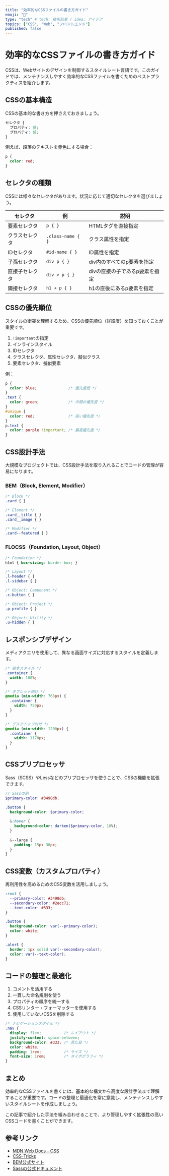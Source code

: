 ```yaml
---
title: "効率的なCSSファイルの書き方ガイド"
emoji: "🎨"
type: "tech" # tech: 技術記事 / idea: アイデア
topics: ["CSS", "Web", "フロントエンド"]
published: false
---
```


# 効率的なCSSファイルの書き方ガイド

CSSは、Webサイトのデザインを制御するスタイルシート言語です。このガイドでは、メンテナンスしやすく効率的なCSSファイルを書くためのベストプラクティスを紹介します。

## CSSの基本構造

CSSの基本的な書き方を押さえておきましょう。

```css
セレクタ {
  プロパティ: 値;
  プロパティ: 値;
}
```

例えば、段落のテキストを赤色にする場合：

```css
p {
  color: red;
}
```

## セレクタの種類

CSSには様々なセレクタがあります。状況に応じて適切なセレクタを選びましょう。

| セレクタ | 例 | 説明 |
| ---- | ---- | ---- |
| 要素セレクタ | `p { }` | HTMLタグを直接指定 |
| クラスセレクタ | `.class-name { }` | クラス属性を指定 |
| IDセレクタ | `#id-name { }` | ID属性を指定 |
| 子孫セレクタ | `div p { }` | div内のすべてのp要素を指定 |
| 直接子セレクタ | `div > p { }` | divの直接の子であるp要素を指定 |
| 隣接セレクタ | `h1 + p { }` | h1の直後にあるp要素を指定 |

## CSSの優先順位

スタイルの衝突を理解するため、CSSの優先順位（詳細度）を知っておくことが重要です。

1. `!important`の指定
2. インラインスタイル
3. IDセレクタ
4. クラスセレクタ、属性セレクタ、擬似クラス
5. 要素セレクタ、擬似要素

例：

```css
p {
  color: blue;              /* 優先度低 */
}
.text {
  color: green;             /* 中間の優先度 */
}
#unique {
  color: red;               /* 高い優先度 */
}
p.text {
  color: purple !important; /* 最高優先度 */
}
```

## CSS設計手法

大規模なプロジェクトでは、CSS設計手法を取り入れることでコードの管理が容易になります。

### BEM（Block, Element, Modifier）

```css
/* Block */
.card { }

/* Element */
.card__title { }
.card__image { }

/* Modifier */
.card--featured { }
```

### FLOCSS（Foundation, Layout, Object）

```css
/* Foundation */
html { box-sizing: border-box; }

/* Layout */
.l-header { }
.l-sidebar { }

/* Object: Component */
.c-button { }

/* Object: Project */
.p-profile { }

/* Object: Utility */
.u-hidden { }
```

## レスポンシブデザイン

メディアクエリを使用して、異なる画面サイズに対応するスタイルを定義します。

```css
/* 基本スタイル */
.container {
  width: 100%;
}

/* タブレット向け */
@media (min-width: 768px) {
  .container {
    width: 750px;
  }
}

/* デスクトップ向け */
@media (min-width: 1200px) {
  .container {
    width: 1170px;
  }
}
```

## CSSプリプロセッサ

Sass（SCSS）やLessなどのプリプロセッサを使うことで、CSSの機能を拡張できます。

```scss
// Sassの例
$primary-color: #3498db;

.button {
  background-color: $primary-color;
  
  &:hover {
    background-color: darken($primary-color, 10%);
  }
  
  &--large {
    padding: 15px 30px;
  }
}
```

## CSS変数（カスタムプロパティ）

再利用性を高めるためのCSS変数を活用しましょう。

```css
:root {
  --primary-color: #3498db;
  --secondary-color: #2ecc71;
  --text-color: #333;
}

.button {
  background-color: var(--primary-color);
  color: white;
}

.alert {
  border: 1px solid var(--secondary-color);
  color: var(--text-color);
}
```

## コードの整理と最適化

1. コメントを活用する
2. 一貫した命名規則を使う
3. プロパティの順序を統一する
4. CSSリンター・フォーマッターを使用する
5. 使用していないCSSを削除する

```css
/* ナビゲーションスタイル */
.nav {
  display: flex;          /* レイアウト */
  justify-content: space-between;
  background-color: #333; /* 見た目 */
  color: white;
  padding: 1rem;          /* サイズ */
  font-size: 1rem;        /* タイポグラフィ */
}
```

## まとめ

効率的なCSSファイルを書くには、基本的な構文から高度な設計手法まで理解することが重要です。コードの整理と最適化を常に意識し、メンテナンスしやすいスタイルシートを作成しましょう。

この記事で紹介した手法を組み合わせることで、より管理しやすく拡張性の高いCSSコードを書くことができます。

## 参考リンク

- [MDN Web Docs - CSS](https://developer.mozilla.org/ja/docs/Web/CSS)
- [CSS-Tricks](https://css-tricks.com/)
- [BEM公式サイト](http://getbem.com/)
- [Sassの公式ドキュメント](https://sass-lang.com/documentation/)
